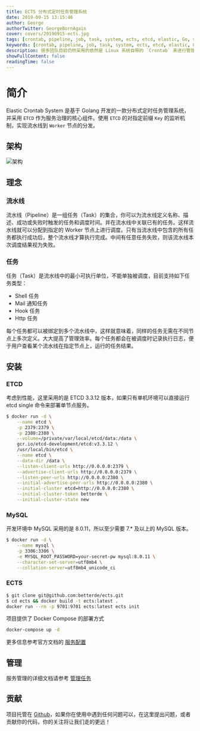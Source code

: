 ```yaml
---
title: ECTS 分布式定时任务管理系统
date: 2019-09-15 13:15:46
author: George
authorTwitter: GeorgeBornAgain
cover: covers/20190915-ects.jpg
tags: [crontab, pipeline, job, task, system, ects, etcd, elastic, Go, vue]
keywords: [crontab, pipeline, job, task, system, ects, etcd, elastic, Go, vue]
description: 很多团队目前仍然采用的依然是 Linux 系统自带的 `Crontab` 来进行管理的。这样一来，开发人员不得不 `SSH` 到线上服务器配置定时执行预先写好的脚本或命令。
showFullContent: false
readingTime: false
---
```


# 简介

Elastic Crontab System 是基于 Golang 开发的一款分布式定时任务管理系统，并采用 `ETCD` 作为服务治理的核心组件。使用 `ETCD` 的对指定前缀 `Key` 的监听机制，实现流水线到 `Worker` 节点的分发。

## 架构

![架构](/article/ects-architecture.png)

## 理念

### 流水线

流水线（Pipeline）是一组任务（Task）的集合，你可以为流水线定义名称、描述、成功或失败时触发的任务和调度时间。并在流水线中关联已有的任务。这样流水线就可以分配到指定的 Worker 节点上进行调度。只有当流水线中包含的所有任务都执行成功后，整个流水线才算执行完成。中间有任意任务失败，则该流水线本次调度结果视为失败。

### 任务  

任务（Task）是流水线中的最小可执行单位，不能单独被调度，目前支持如下任务类型：

* Shell 任务
* Mail 通知任务
* Hook 任务
* Http 任务

每个任务都可以被绑定到多个流水线中，这样就意味着，同样的任务无需在不同节点上多次定义。大大提高了管理效率。每个任务都会在被调度时记录执行日志，便于用户查看某个流水线在指定节点上，运行的任务结果。

## 安装

### ETCD

考虑到性能，这里采用的是 ETCD 3.3.12 版本，如果只有单机环境可以直接运行 etcd single 命令来部署单节点服务。

```bash
$ docker run -d \
    --name etcd \
    -p 2379:2379 \
    -p 2380:2380 \
    --volume=/private/var/local/etcd/data:/data \
    gcr.io/etcd-development/etcd:v3.3.12 \
    /usr/local/bin/etcd \
    --name etcd \
    --data-dir /data \
    --listen-client-urls http://0.0.0.0:2379 \
    --advertise-client-urls http://0.0.0.0:2379 \
    --listen-peer-urls http://0.0.0.0:2380 \
    --initial-advertise-peer-urls http://0.0.0.0:2380 \
    --initial-cluster etcd=http://0.0.0.0:2380 \
    --initial-cluster-token betterde \
    --initial-cluster-state new
```

### MySQL

开发环境中 MySQL 采用的是 8.0.11，所以至少需要 7.* 及以上的 MySQL 版本。

```bash
$ docker run -d \
    --name mysql \
    -p 3306:3306 \
    -e MYSQL_ROOT_PASSWORD=your-secret-pw mysql:8.0.11 \
    --character-set-server=utf8mb4 \
    --collation-server=utf8mb4_unicode_ci
```

### ECTS

```bash
$ git clone git@github.com:betterde/ects.git
$ cd ects && docker build -t ects:latest .
docker run --rm -p 9701:9701 ects:latest ects init
```

项目提供了 Docker Compose 的部署方式

```bash
docker-compose up -d
```

更多信息参考官方文档的 [服务配置](https://betterde.github.io/ects/introduction/configuration.html#文件配置方式)

## 管理

服务管理的详细文档请参考 [管理任务](https://betterde.github.io/ects/introduction/managerment.html)

## 贡献

项目托管在 [Github](https://github.com/betterde/ects)，如果你在使用中遇到任何问题可以，在这里提出问题，或者贡献你的代码，你的关注将让我们走的更远！

